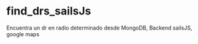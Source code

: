 # find_drs_sailsJs
Encuentra un dr en radio determinado desde MongoDB, Backend sailsJS, google maps
